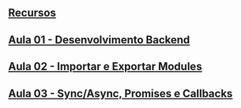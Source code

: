 ## [Recursos](https://github.com/alanmartini/senac-3000-talentos/tree/main/recursos)

## [Aula 01 - Desenvolvimento Backend](https://github.com/alanmartini/senac-3000-talentos/tree/main/aula-1)

## [Aula 02 - Importar e Exportar Modules](https://github.com/alanmartini/senac-3000-talentos/tree/main/aula-2)

## [Aula 03 - Sync/Async, Promises e Callbacks](https://github.com/alanmartini/senac-3000-talentos/tree/main/aula-3)
